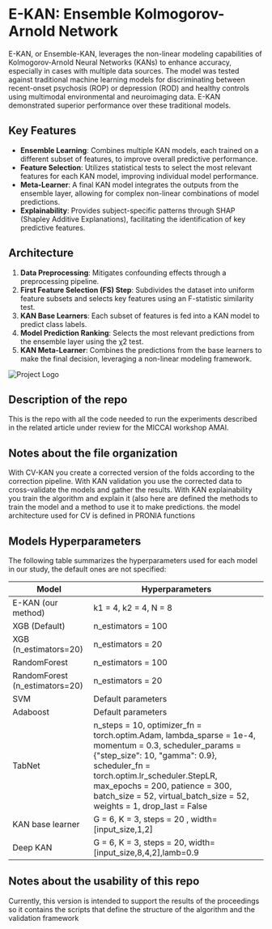 # E-KAN: Ensemble Kolmogorov-Arnold Network

E-KAN, or Ensemble-KAN, leverages the non-linear modeling capabilities of Kolmogorov-Arnold Neural Networks (KANs) to enhance accuracy, especially in cases with multiple data sources. The model was tested against traditional machine learning models for discriminating between recent-onset psychosis (ROP) or depression (ROD) and healthy controls using multimodal environmental and neuroimaging data. E-KAN demonstrated superior performance over these traditional models.

## Key Features

- **Ensemble Learning**: Combines multiple KAN models, each trained on a different subset of features, to improve overall predictive performance.
- **Feature Selection**: Utilizes statistical tests to select the most relevant features for each KAN model, improving individual model performance.
- **Meta-Learner**: A final KAN model integrates the outputs from the ensemble layer, allowing for complex non-linear combinations of model predictions.
- **Explainability**: Provides subject-specific patterns through SHAP (Shapley Additive Explanations), facilitating the identification of key predictive features.

## Architecture

1. **Data Preprocessing**: Mitigates confounding effects through a preprocessing pipeline.
2. **First Feature Selection (FS) Step**: Subdivides the dataset into uniform feature subsets and selects key features using an F-statistic similarity test.
3. **KAN Base Learners**: Each subset of features is fed into a KAN model to predict class labels.
4. **Model Prediction Ranking**: Selects the most relevant predictions from the ensemble layer using the χ2 test.
5. **KAN Meta-Learner**: Combines the predictions from the base learners to make the final decision, leveraging a non-linear modeling framework.

![Project Logo](https://github.com/GianlucaDF/E-KAN/blob/main/KAN_ensamble.png)


## Description of the repo
This is the repo with all the code needed to run the experiments described in the related article under review for the MICCAI workshop AMAI.

## Notes about the file organization
With CV-KAN you create a corrected version of the folds according to the correction pipeline. With KAN validation you use the corrected data to cross-validate the models and gather the results.
With KAN explainability you train the algorithm and explain it (also here are defined the methods to train the model and a method to use it to make predictions. the model architecture used for CV is defined in PRONIA functions

## Models Hyperparameters

The following table summarizes the hyperparameters used for each model in our study, the default ones are not specified:

| Model                  | Hyperparameters                             |
|------------------------|---------------------------------------------|
| E-KAN (our method)     | k1 = 4, k2 = 4, N = 8                       |
| XGB (Default)          | n_estimators = 100                          |
| XGB (n_estimators=20)  | n_estimators = 20                           |
| RandomForest           | n_estimators = 100                          |
| RandomForest (n_estimators=20) | n_estimators = 20                   |
| SVM                    | Default parameters                          |
| Adaboost               | Default parameters                          |
| TabNet                 | n_steps = 10, optimizer_fn = torch.optim.Adam, lambda_sparse = 1e-4, momentum = 0.3, scheduler_params = {"step_size": 10, "gamma": 0.9}, scheduler_fn = torch.optim.lr_scheduler.StepLR, max_epochs = 200, patience = 300, batch_size = 52, virtual_batch_size = 52, weights = 1, drop_last = False |
| KAN base learner       | G = 6, K = 3, steps = 20 , width=[input_size,1,2] |                   |
| Deep KAN               | G = 6, K = 3, steps = 20, width=[input_size,8,4,2],lamb=0.9 |

## Notes about the usability of this repo

Currently, this version is intended to support the results of the proceedings so it contains the scripts that define the structure of the algorithm and the validation framework
